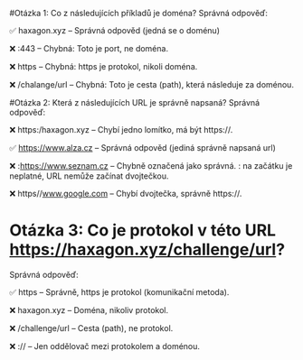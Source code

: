 #Otázka 1: Co z následujících příkladů je doména?
Správná odpověď:

✅ haxagon.xyz – Správná odpověd (jedná se o doménu)

❌ :443 – Chybná: Toto je port, ne doména.

❌ https – Chybná: https je protokol, nikoli doména.

❌ /chalange/url – Chybná: Toto je cesta (path), která následuje za doménou.

#Otázka 2: Která z následujících URL je správně napsaná?
Správná odpověď:

❌ https:/haxagon.xyz – Chybí jedno lomítko, má být https://.

✅ https://www.alza.cz – Správná odpověd (jediná správně napsaná url)

❌ :https://www.seznam.cz – Chybně označená jako správná. : na začátku je neplatné, URL nemůže začínat dvojtečkou.

❌ https//www.google.com – Chybí dvojtečka, správně https://.


# Otázka 3: Co je protokol v této URL https://haxagon.xyz/challenge/url?
Správná odpověď:

✅ https – Správně, https je protokol (komunikační metoda).

❌ haxagon.xyz – Doména, nikoliv protokol.

❌ /challenge/url – Cesta (path), ne protokol.

❌ :// – Jen oddělovač mezi protokolem a doménou.





